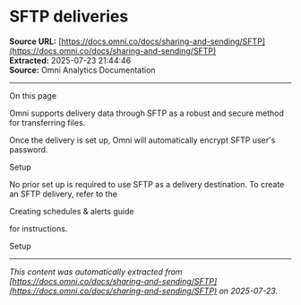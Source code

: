# SFTP deliveries

**Source URL:** [https://docs.omni.co/docs/sharing-and-sending/SFTP](https://docs.omni.co/docs/sharing-and-sending/SFTP)  
**Extracted:** 2025-07-23 21:44:46  
**Source:** Omni Analytics Documentation

---

On this page

Omni supports delivery data through SFTP as a robust and secure method for transferring files.

Once the delivery is set up, Omni will automatically encrypt SFTP user's password.

Setup

No prior set up is required to use SFTP as a delivery destination. To create an SFTP delivery, refer to the

Creating schedules & alerts guide

for instructions.

Setup

---

*This content was automatically extracted from [https://docs.omni.co/docs/sharing-and-sending/SFTP](https://docs.omni.co/docs/sharing-and-sending/SFTP) on 2025-07-23.*
